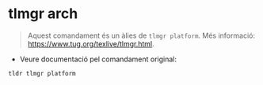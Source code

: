 # tlmgr arch

> Aquest comandament és un àlies de `tlmgr platform`.
> Més informació: <https://www.tug.org/texlive/tlmgr.html>.

- Veure documentació pel comandament original:

`tldr tlmgr platform`
